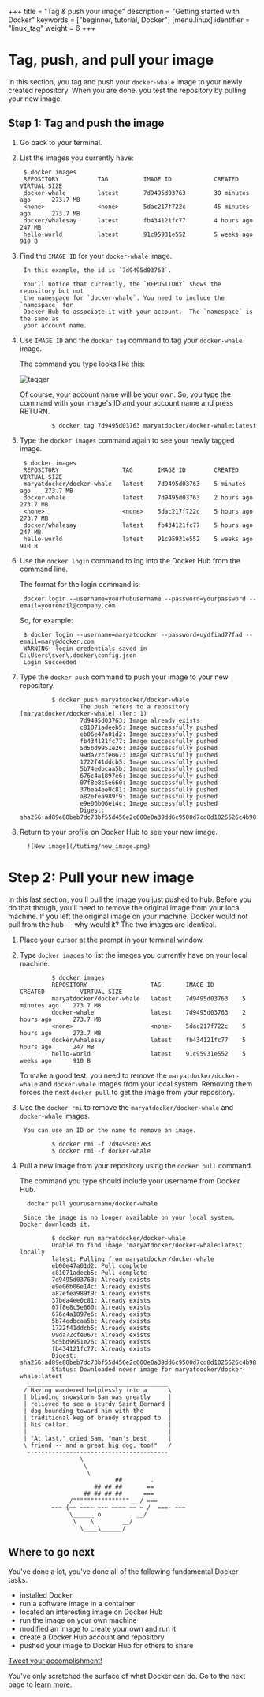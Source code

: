 +++
title = "Tag & push your image"
description = "Getting started with Docker"
keywords = ["beginner, tutorial, Docker"]
[menu.linux]
identifier = "linux_tag"
weight = 6
+++

# Tag, push, and pull your image

In this section, you tag and push your `docker-whale` image to your newly
created repository. When you are done, you test the repository by pulling your
new image.

## Step 1: Tag and push the image

1. Go back to your terminal.

2. List the images you currently have:

        $ docker images
        REPOSITORY           TAG          IMAGE ID            CREATED             VIRTUAL SIZE
        docker-whale         latest       7d9495d03763        38 minutes ago      273.7 MB
        <none>               <none>       5dac217f722c        45 minutes ago      273.7 MB
        docker/whalesay      latest       fb434121fc77        4 hours ago         247 MB
        hello-world          latest       91c95931e552        5 weeks ago         910 B

3. Find the `IMAGE ID` for your `docker-whale` image.

        In this example, the id is `7d9495d03763`.

        You'll notice that currently, the `REPOSITORY` shows the repository but not
        the namespace for `docker-whale`. You need to include the `namespace` for
        Docker Hub to associate it with your account.  The `namespace` is the same as
        your account name.

4. Use `IMAGE ID` and the `docker tag` command to tag your `docker-whale` image.

    The command you type looks like this:

     ![tagger](/tutimg/tagger.png)

    Of course, your account name will be your own. So, you type the command with
    your image's ID and your account name and press RETURN.

                $ docker tag 7d9495d03763 maryatdocker/docker-whale:latest
        
5. Type the `docker images` command again to see your newly tagged image.

        $ docker images
        REPOSITORY                  TAG       IMAGE ID        CREATED          VIRTUAL SIZE
        maryatdocker/docker-whale   latest    7d9495d03763    5 minutes ago    273.7 MB
        docker-whale                latest    7d9495d03763    2 hours ago      273.7 MB
        <none>                      <none>    5dac217f722c    5 hours ago      273.7 MB
        docker/whalesay             latest    fb434121fc77    5 hours ago      247 MB
        hello-world                 latest    91c95931e552    5 weeks ago      910 B

6. Use the `docker login` command to log into the Docker Hub from the command line.

    The format for the login command is:

        docker login --username=yourhubusername --password=yourpassword --email=youremail@company.com

    So, for example:

        $ docker login --username=maryatdocker --password=uydfiad77fad --email=mary@docker.com
        WARNING: login credentials saved in C:\Users\sven\.docker\config.json
        Login Succeeded

7. Type the `docker push` command to push your image to your new repository.

                $ docker push maryatdocker/docker-whale
                        The push refers to a repository [maryatdocker/docker-whale] (len: 1)
                        7d9495d03763: Image already exists
                        c81071adeeb5: Image successfully pushed
                        eb06e47a01d2: Image successfully pushed
                        fb434121fc77: Image successfully pushed
                        5d5bd9951e26: Image successfully pushed
                        99da72cfe067: Image successfully pushed
                        1722f41ddcb5: Image successfully pushed
                        5b74edbcaa5b: Image successfully pushed
                        676c4a1897e6: Image successfully pushed
                        07f8e8c5e660: Image successfully pushed
                        37bea4ee0c81: Image successfully pushed
                        a82efea989f9: Image successfully pushed
                        e9e06b06e14c: Image successfully pushed
                        Digest: sha256:ad89e88beb7dc73bf55d456e2c600e0a39dd6c9500d7cd8d1025626c4b985011
                        
8. Return to your profile on Docker Hub to see your new image.

         ![New image](/tutimg/new_image.png)
        
# Step 2: Pull your new image

In this last section, you'll pull the image you just pushed to hub. Before you
do that though, you'll need to remove the original image from your local
machine. If you left the original image on your machine. Docker would not pull
from the hub &mdash; why would it? The two images are identical.

1. Place your cursor at the prompt in your terminal window.

2. Type `docker images` to list the images you currently have on your local machine.

                $ docker images
                REPOSITORY                  TAG       IMAGE ID        CREATED          VIRTUAL SIZE
                maryatdocker/docker-whale   latest    7d9495d03763    5 minutes ago    273.7 MB
                docker-whale                latest    7d9495d03763    2 hours ago      273.7 MB
                <none>                      <none>    5dac217f722c    5 hours ago      273.7 MB
                docker/whalesay             latest    fb434121fc77    5 hours ago      247 MB
                hello-world                 latest    91c95931e552    5 weeks ago      910 B

    To make a good test, you need to remove the `maryatdocker/docker-whale` and
   `docker-whale` images from your local system. Removing them forces the next
   `docker pull` to get the image from your repository.

3. Use the `docker rmi` to remove the `maryatdocker/docker-whale` and `docker-whale`
images.

        You can use an ID or the name to remove an image.

                $ docker rmi -f 7d9495d03763
                $ docker rmi -f docker-whale
                
4. Pull a new image from your repository using the `docker pull` command.

    The command you type should include your username from Docker Hub.

         docker pull yourusername/docker-whale

        Since the image is no longer available on your local system, Docker downloads it.

                $ docker run maryatdocker/docker-whale
                Unable to find image 'maryatdocker/docker-whale:latest' locally
                latest: Pulling from maryatdocker/docker-whale
                eb06e47a01d2: Pull complete
                c81071adeeb5: Pull complete
                7d9495d03763: Already exists
                e9e06b06e14c: Already exists
                a82efea989f9: Already exists
                37bea4ee0c81: Already exists
                07f8e8c5e660: Already exists
                676c4a1897e6: Already exists
                5b74edbcaa5b: Already exists
                1722f41ddcb5: Already exists
                99da72cfe067: Already exists
                5d5bd9951e26: Already exists
                fb434121fc77: Already exists
                Digest: sha256:ad89e88beb7dc73bf55d456e2c600e0a39dd6c9500d7cd8d1025626c4b985011
                Status: Downloaded newer image for maryatdocker/docker-whale:latest
         ________________________________________
        / Having wandered helplessly into a      \
        | blinding snowstorm Sam was greatly     |
        | relieved to see a sturdy Saint Bernard |
        | dog bounding toward him with the       |
        | traditional keg of brandy strapped to  |
        | his collar.                            |
        |                                        |
        | "At last," cried Sam, "man's best      |
        \ friend -- and a great big dog, too!"   /
         ----------------------------------------
                        \
                         \
                          \
                                  ##        .            
                            ## ## ##       ==            
                         ## ## ## ##      ===            
                     /""""""""""""""""___/ ===        
                ~~~ {~~ ~~~~ ~~~ ~~~~ ~~ ~ /  ===- ~~~   
                     \______ o          __/            
                      \    \        __/             
                        \____\______/   

## Where to go next

You've done a lot, you've done all of the following fundamental Docker tasks.

* installed Docker
* run a software image in a container
* located an interesting image on Docker Hub
* run the image on your own machine
* modified an image to create your own and run it
* create a Docker Hub account and repository
* pushed your image to Docker Hub for others to share

<a href="https://twitter.com/intent/tweet?button_hashtag=dockerdocs&text=Just%20ran%20a%20container%20with%20an%20image%20I%20built.%20Find%20it%20on%20%23dockerhub.%20Build%20your%20own%3A%20http%3A%2F%2Fgoo.gl%2FMUi7cA" class="twitter-hashtag-button" data-size="large" data-related="docker" target="_blank">Tweet your accomplishment!</a>
<script>!function(d,s,id){var js,fjs=d.getElementsByTagName(s)[0],p=/^http:/.test(d.location)?'http':'https';if(!d.getElementById(id)){js=d.createElement(s);js.id=id;js.src=p+'://platform.twitter.com/widgets.js';fjs.parentNode.insertBefore(js,fjs);}}(document, 'script', 'twitter-wjs');</script>

You've only scratched the surface of what Docker can do. Go to the next page to [learn more](/linux/last_page).

&nbsp;
